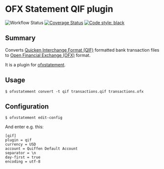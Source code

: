 OFX Statement QIF plugin
========================

![Workflow Status](https://github.com/robvadai/ofxstatement-qif/actions/workflows/test.yaml/badge.svg)
[![Coverage Status](https://coveralls.io/repos/github/robvadai/ofxstatement-qif/badge.svg?branch=main)](https://coveralls.io/github/robvadai/ofxstatement-qif?branch=main)
[![Code style: black](https://img.shields.io/badge/code%20style-black-000000.svg)](https://github.com/psf/black)

## Summary

Converts [Quicken Interchange Format (QIF)](https://en.wikipedia.org/wiki/Quicken_Interchange_Format) formatted bank transaction files to [Open Financial Exchange (OFX)](https://en.wikipedia.org/wiki/Open_Financial_Exchange) format.

It is a plugin for [ofxstatement](https://github.com/kedder/ofxstatement).

## Usage
```shell
$ ofxstatement convert -t qif transactions.qif transactions.ofx
```
## Configuration
```shell
$ ofxstatement edit-config
```
And enter e.g. this:
```
[qif]
plugin = qif
currency = USD
account = Quiffen Default Account
separator = \n
day-first = true
encoding = utf-8
```